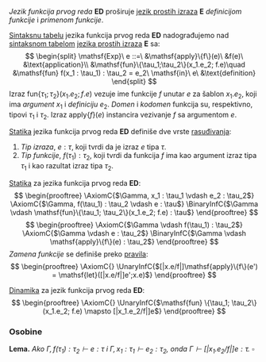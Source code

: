 
*Jezik funkcija prvog reda* $\mathbf{ED}$ proširuje [jezik prostih izraza](jezik-prostih-izraza.md) $\mathbf{E}$ *definicijom funkcije* i *primenom funkcije*.

[Sintaksnu tabelu](sintaksna-tabela.md) jezika funkcija prvog reda $\mathbf{ED}$ nadograđujemo nad [sintaksnom tabelom](sintaksna-tabela.md) [jezika prostih izraza](jezik-prostih-izraza.md) $\mathbf{E}$ sa:
$$
\begin{split}
\mathsf{Exp}\ e ::=\ &\mathsf{apply}\{f\}(e)\ &f(e)\ &\text{application}\\
					 &\mathsf{fun}\{\tau_1;\tau_2\}(x_1.e_2; f.e)\quad &\mathsf{fun} f(x_1 : \tau_1) : \tau_2 = e_2\ \mathsf{in}\ e\ &\text{definition}
\end{split}
$$
Izraz $\mathsf{fun}\{\tau_1; \tau_2\}(x_1.e_2; f.e)$ vezuje ime funkcije $f$ unutar $e$ za šablon $x_1.e_2$, koji ima *argument* $x_1$ i *definiciju* $e_2$. *Domen* i *kodomen* funkcija su, respektivno, tipovi $\tau_1$ i $\tau_2$. Izraz $\mathsf{apply}\{f\}(e)$ instancira vezivanje $f$ sa argumentom $e$.

[Statika](statičko-procesiranje.md) jezika funkcija prvog reda $\mathbf{ED}$ definiše dve vrste [rasuđivanja](rasuđivanja.md):
1. *Tip izraza*, $e : \tau$, koji tvrdi da je izraz $e$ tipa $\tau$.
2. *Tip funkcije*, $f(\tau_1) : \tau_2$, koji tvrdi da funkcija $f$ ima kao argument izraz tipa $\tau_1$ i kao razultat izraz tipa $\tau_2$. 

[Statika](statičko-procesiranje.md) za jezika funkcija prvog reda $\mathbf{ED}$:
$$
\begin{prooftree}
\AxiomC{$\Gamma, x_1 : \tau_1 \vdash e_2 : \tau_2$}
\AxiomC{$\Gamma, f(\tau_1) : \tau_2 \vdash e : \tau$}
\BinaryInfC{$\Gamma \vdash \mathsf{fun}\{\tau_1; \tau_2\}(x_1.e_2; f.e) : \tau$}
\end{prooftree}
$$
$$
\begin{prooftree}
\AxiomC{$\Gamma \vdash f(\tau_1) : \tau_2$}
\AxiomC{$\Gamma \vdash e : \tau_2$}
\BinaryInfC{$\Gamma \vdash \mathsf{apply}\{f\}(e) : \tau_2$}
\end{prooftree}
$$
*Zamena funkcije* se definiše preko [pravila](pravila-zaključivanja.md):
$$
\begin{prooftree}
\AxiomC{}
\UnaryInfC{$[|x.e/f|]\mathsf{apply}\{f\}(e') = \mathsf{let}([|x.e/f|]e';x.e)$}
\end{prooftree}
$$

[Dinamika](strukturna-dinamika.md) za jezik funkcija prvog reda $\mathbf{ED}$:
$$
\begin{prooftree}
\AxiomC{}
\UnaryInfC{$\mathsf{fun} \{\tau_1; \tau_2\} (x_1.e_2; f.e) \mapsto [|x_1.e_2/f|]e$}
\end{prooftree}
$$

### Osobine

**Lema.** *Ako $\Gamma, f(\tau_1) : \tau_2 \vdash e : \tau$ i $\Gamma, x_1 : \tau_1 \vdash e_2 : \tau_2$, onda $\Gamma \vdash [|x_1.e_2/f|]e : \tau$.* $\square$

